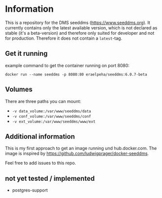 # Information

This is a repository for the DMS seeddms (https://www.seeddms.org). It currently contains only the latest available version, which is not declared as stable (it's a beta-version) and therefore only suited for developer and not for production. Therefore it does not contain a `latest`-tag.

## Get it running

example command to get the container running on port 8080:

`docker run --name seeddms -p 8080:80 eraelpeha/seeddms:6.0.7-beta`

## Volumes

There are three paths you can mount:
- `-v data_volume:/var/www/seeddms/data`
- `-v conf_volume:/var/www/seeddms/conf`
- `-v ext_volume:/var/www/seeddms/www/ext`

## Additional information

This is my first approach to get an image running und hub.docker.com. The image is inspired by https://github.com/ludwigprager/docker-seeddms.

Feel free to add issues to this repo.

## not yet tested / implemented
- postgres-support